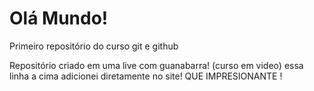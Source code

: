 # Olá Mundo!
 Primeiro repositório do curso git e github

 Repositório criado em uma live com guanabarra!  (curso em video)
essa linha a cima adicionei diretamente no site! QUE IMPRESIONANTE !
